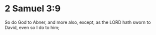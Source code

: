 # 2 Samuel 3:9

So do God to Abner, and more also, except, as the LORD hath sworn to David, even so I do to him;